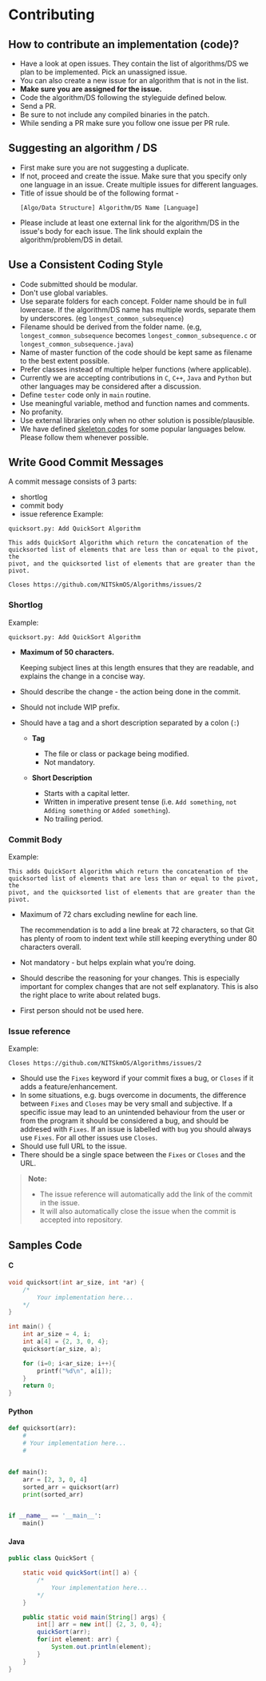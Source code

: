# Contributing

## How to contribute an implementation (code)?

- Have a look at open issues. They contain the list of algorithms/DS we plan
to be implemented. Pick an unassigned issue.
- You can also create a new issue for an algorithm that is not in the list.
- **Make sure you are assigned for the issue.**
- Code the algorithm/DS following the styleguide defined below.
- Send a PR.
- Be sure to not include any compiled binaries in the patch.
- While sending a PR make sure you follow one issue per PR rule.

## Suggesting an algorithm / DS

- First make sure you are not suggesting a duplicate.
- If not, proceed and create the issue. Make sure that you specify only one
language in an issue. Create multiple issues for different languages.
- Title of issue should be of the following format -
    ```
    [Algo/Data Structure] Algorithm/DS Name [Language]
    ```
- Please include at least one external link for the algorithm/DS in the
issue's body for each issue. The link should explain the algorithm/problem/DS
in detail.

## Use a Consistent Coding Style

- Code submitted should be modular.
- Don't use global variables.
- Use separate folders for each concept. Folder name should be in full
lowercase. If the algorithm/DS name has multiple words, separate them by
underscores. (eg `longest_common_subsequence`)
- Filename should be derived from the folder name. (e.g,
`longest_common_subsequence` becomes `longest_common_subsequence.c` or
`longest_common_subsequence.java`)
- Name of master function of the code should be kept same as filename to the
best extent possible.
- Prefer classes instead of multiple helper functions (where applicable).
- Currently we are accepting contributions in `C`, `C++`, `Java` and `Python`
but other languages may be considered after a discussion.
- Define `tester` code only in `main` routine.
- Use meaningful variable, method and function names and comments.
- No profanity.
- Use external libraries only when no other solution is possible/plausible.
- We have defined [skeleton codes](#samples-code) for some popular languages
below. Please follow them whenever possible.

## Write Good Commit Messages

A commit message consists of 3 parts:
- shortlog
- commit body
- issue reference
Example:
```
quicksort.py: Add QuickSort Algorithm

This adds QuickSort Algorithm which return the concatenation of the
quicksorted list of elements that are less than or equal to the pivot, the
pivot, and the quicksorted list of elements that are greater than the pivot.

Closes https://github.com/NITSkmOS/Algorithms/issues/2
```

### Shortlog

Example:
```
quicksort.py: Add QuickSort Algorithm
```
- **Maximum of 50 characters.**

  Keeping subject lines at this length ensures that they are readable, and
  explains the change in a concise way.
- Should describe the change - the action being done in the commit.
- Should not include WIP prefix.
- Should have a tag and a short description separated by a colon (`:`)
  - **Tag**
    - The file or class or package being modified.
    - Not mandatory.

  - **Short Description**
    - Starts with a capital letter.
    - Written in imperative present tense (i.e. `Add something`, `not Adding
    something` or `Added something`).
    - No trailing period.

### Commit Body

Example:
```
This adds QuickSort Algorithm which return the concatenation of the
quicksorted list of elements that are less than or equal to the pivot, the
pivot, and the quicksorted list of elements that are greater than the pivot.
```
- Maximum of 72 chars excluding newline for each line.

  The recommendation is to add a line break at 72 characters, so that Git has
  plenty of room to indent text while still keeping everything under 80
  characters overall.
- Not mandatory - but helps explain what you’re doing.

- Should describe the reasoning for your changes. This is especially important
for complex changes that are not self explanatory. This is also the right place
to write about related bugs.
- First person should not be used here.

### Issue reference

Example:
```
Closes https://github.com/NITSkmOS/Algorithms/issues/2
```
- Should use the `Fixes` keyword if your commit fixes a bug, or `Closes` if it
adds a feature/enhancement.
- In some situations, e.g. bugs overcome in documents, the difference between
`Fixes` and `Closes` may be very small and subjective. If a specific issue may
lead to an unintended behaviour from the user or from the program it should be
considered a bug, and should be addresed with `Fixes`. If an issue is labelled
with `bug` you should always use `Fixes`. For all other issues use `Closes`.
- Should use full URL to the issue.
- There should be a single space between the `Fixes` or `Closes` and the URL.

> **Note:**
> - The issue reference will automatically add the link of the commit in the
issue.
> - It will also automatically close the issue when the commit is accepted into
repository.

## Samples Code

#### C

```c
void quicksort(int ar_size, int *ar) {
    /*
        Your implementation here...
    */
}

int main() {
    int ar_size = 4, i;
    int a[4] = {2, 3, 0, 4};
    quicksort(ar_size, a);

    for (i=0; i<ar_size; i++){
        printf("%d\n", a[i]);
    }
    return 0;
}
```

#### Python

```python
def quicksort(arr):
    #
    # Your implementation here...
    #


def main():
    arr = [2, 3, 0, 4]
    sorted_arr = quicksort(arr)
    print(sorted_arr)


if __name__ == '__main__':
    main()
```

#### Java

```java
public class QuickSort {

    static void quickSort(int[] a) {
        /*
            Your implementation here...
        */
    }

    public static void main(String[] args) {
        int[] arr = new int[] {2, 3, 0, 4};
        quickSort(arr);
        for(int element: arr) {
            System.out.println(element);
        }
    }
}
```
